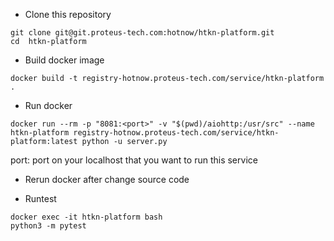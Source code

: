 
+ Clone this repository
```
git clone git@git.proteus-tech.com:hotnow/htkn-platform.git
cd  htkn-platform
```

+ Build docker image
```
docker build -t registry-hotnow.proteus-tech.com/service/htkn-platform .
```

+ Run docker
```
docker run --rm -p "8081:<port>" -v "$(pwd)/aiohttp:/usr/src" --name htkn-platform registry-hotnow.proteus-tech.com/service/htkn-platform:latest python -u server.py
```
port: port on your localhost that you want to run this service
* Rerun docker after change source code

+ Runtest
```
docker exec -it htkn-platform bash
python3 -m pytest
```